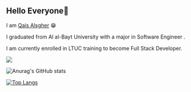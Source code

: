 

 ## Hello Everyone👋
 
I am [Qais Alsgher](https://github.com/qais-alsgher) 😁

I graduated from Al al-Bayt University with a major in Software Engineer .

I am currently enrolled in LTUC training to become Full Stack Developer.


![]('https://raw.githubusercontent.com/abhisheknaiidu/abhisheknaiidu/master/code.gif')

![Anurag's GitHub stats](https://github-readme-stats.vercel.app/api?username=qais-alsgher&show_icons=true&theme=radical)

[![Top Langs](https://github-readme-stats.vercel.app/api/top-langs/?username=anuraghazra&layout=compact)](https://github.com/anuraghazra/github-readme-stats)

